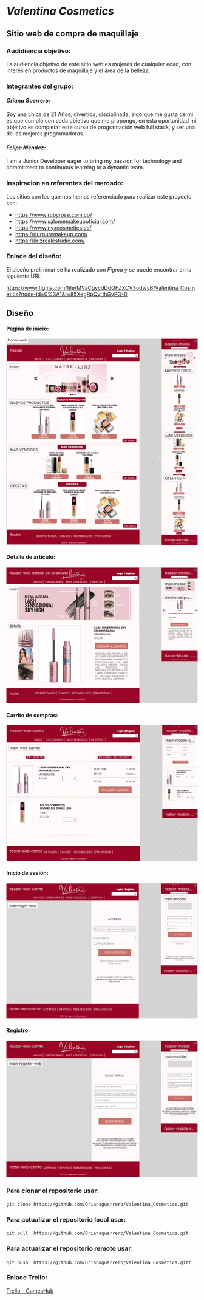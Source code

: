 # ***Valentina Cosmetics***
## Sitio web de compra de maquillaje
### Audidiencia objetivo:
La audiencia objetivo de este sitio web es mujeres de cualquier edad, con interés en productos de maquillaje y el área de la belleza.
### Integrantes del grupo: 
#### ___Oriana Guerrero:___
Soy una chica de 21 Años, divertida, disciplinada, algo que me gusta de mi es que cumplo  con cada objetivo que me propongo, en esta oportunidad mi objetivo es completar este curso de programación web full stack, y ser una de las mejores programadoras.
#### ___Felipe Mendez:___
I am a Junior Developer eager to bring my passion for technology and commitment to continuous learning to a dynamic team.
### Inspiracion en referentes del mercado:

Los sitios con los que nos hemos referenciado para realizar este proyecto son:

- https://www.rubyrose.com.co/
-	https://www.salomemakeupoficial.com/
-	https://www.nyxcosmetics.es/
-	https://purpuremakeup.com/
-	https://krizrealestudio.com/
### Enlace del diseño:

El diseño preliminar se ha realizado con *Figma* y se puede encontrar en la siguiente URL

https://www.figma.com/file/MVaCgycdDdQFZXCV3udwyB/Valentina_Cosmetics?node-id=0%3A1&t=85XegRpQyrIhGyPQ-0

## Diseño 
#### Página de inicio: 
![HomePage](./Wireframe/home.jpg)

#### Detalle de articulo: 
![Article](./Wireframe/detalle_del_producto.jpg)

#### Carrito de compras:
 ![Carrito](./Wireframe/carrito.jpg)

 #### Inicio de sesión:
 ![Login](./Wireframe/login.jpg)

 #### Registro:
 ![Register](./Wireframe/register.jpg)
 ### Para clonar el repositorio usar:

`git clone https://github.com/Orianaguerrero/Valentina_Cosmetics.git `

### Para actualizar el repositorio local usar:

`git pull  https://github.com/Orianaguerrero/Valentina_Cosmetics.git `

### Para actualizar el repositorio remoto usar:

`git push  https://github.com/Orianaguerrero/Valentina_Cosmetics.gitt `

### Enlace Trello:

[Trello - GamesHub](https://trello.com/b/28xDNyPH/valentina)
